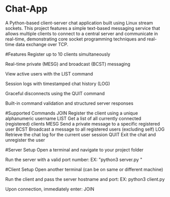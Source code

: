 # Chat-App
A Python-based client-server chat application built using Linux stream sockets. This project features a simple text-based messaging service that allows multiple clients to connect to a central server and communicate in real-time, demonstrating core socket programming techniques and real-time data exchange over TCP.


#Features
Register up to 10 clients simultaneously

Real-time private (MESG) and broadcast (BCST) messaging

View active users with the LIST command

Session logs with timestamped chat history (LOG)

Graceful disconnects using the QUIT command

Built-in command validation and structured server responses


#Supported Commands
JOIN <username>	Register the client using a unique alphanumeric username
LIST	Get a list of all currently connected (registered) clients
MESG <username> <message>	Send a private message to a specific registered user
BCST <message>	Broadcast a message to all registered users (excluding self)
LOG	Retrieve the chat log for the current user session
QUIT	Exit the chat and unregister the user


#Server Setup
Open a terminal and navigate to your project folder

Run the server with a valid port number:
EX: "python3 server.py <port>"

#Client Setup
Open another terminal (can be on same or different machine)

Run the client and pass the server hostname and port:
EX: python3 client.py <hostname> <port>

Upon connection, immediately enter:
JOIN <username>
